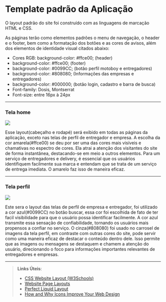 # Template padrão da Aplicação

O layout padrão do site foi construído com as linguagens de marcação HTML e CSS.

As páginas terão como elementos padrões o menu de navegação, o header e o footer, bem como a formatação dos botões e as cores de avisos, além dos elementos de identidade visual citados abaixo:
<ul>
<li> Cores RGB: background-color:  #ffce00; (header) </li>

<li> background-color:  #ffce00; (footer) </li>

<li> background-color: #0099CC; (botão perfil motoboy e entregadores) </li>

<li> background-color:  #808080; (Informações das empresas e entregadores) </li>

<li> background-color:  #000000; (botão login, cadastro e barra de busca) </li>

<li> Font-family: Dosis, Montserrat </li>

<li> Font-size: entre 16px à 24px </li>

</ul>
<hr>
<h3>Tela home </h3>
<div align="left">
<img src="https://github.com/ICEI-PUC-Minas-PMV-ADS/pmv-ads-2023-2-e1-proj-web-t9-pmv-ads-2023-2-e1-projentregacerta/assets/101624093/a6189d9f-5956-48a8-b75b-2a208b1a538e"/>
</div>
<p> Esse layout(cabeçalho e rodapé) será exibido em todas as páginas da aplicação, exceto nas telas de perfil de entregador e empresa. A escolha da cor amarela(#ffce00) se deu por ser uma das cores mais visíveis e chamativas no espectro de cores. Ela atrai a atenção dos visitantes do site de forma instantânea, destacando-se em meio a outros elementos. Para um serviço de entregadores e delivery, é essencial que os usuários identifiquem facilmente sua marca e entendam que se trata de um serviço de entrega imediata. O amarelo faz isso de maneira eficaz. </p>
<hr>

<h3>Tela perfil</h3>
<div align="left">
<img src="https://github.com/ICEI-PUC-Minas-PMV-ADS/pmv-ads-2023-2-e1-proj-web-t9-pmv-ads-2023-2-e1-projentregacerta/assets/101624093/05d533bf-1508-495d-938a-6cb3c8e07fa4"/>
</div>
<p> Este sera o layout das telas de perfil de empresa e entregador, foi utilizado a cor azul(#0099CC) no botão buscar, essa cor foi escolhida de fato de ter facil visibilidade para que o usuário possa identificar facilmente. A cor azul transmite essa sensação de confiabilidade, tornando os usuários mais propensos a confiar no serviço. O cinza(#808080) foi usado no carrosel de imagens da tela perfil, em contraste com outras cores do site, pode servir como uma maneira eficaz de destacar o conteúdo dentro dele. Isso permite que as imagens ou mensagens se destaquem e chamem a atenção do usuário, direcionando o foco para informações importantes relevantes de entregadores e empresas. </p>

<hr>









> **Links Úteis**:
>
> - [CSS Website Layout (W3Schools)](https://www.w3schools.com/css/css_website_layout.asp)
> - [Website Page Layouts](http://www.cellbiol.com/bioinformatics_web_development/chapter-3-your-first-web-page-learning-html-and-css/website-page-layouts/)
> - [Perfect Liquid Layout](https://matthewjamestaylor.com/perfect-liquid-layouts)
> - [How and Why Icons Improve Your Web Design](https://usabilla.com/blog/how-and-why-icons-improve-you-web-design/)
